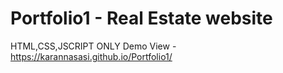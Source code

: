 # Portfolio1 - Real Estate website
HTML,CSS,JSCRIPT ONLY
Demo View - https://karannasasi.github.io/Portfolio1/
